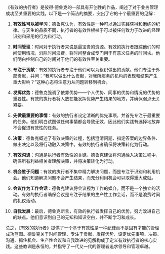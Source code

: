 《有效的执行者》是彼得·德鲁克的一部具有开创性的作品，阐述了对于业务管理成功至关重要的实践。以下是一个简洁的摘要，突出了它的十个最重要的见解：

1. **有效性可以被学习**：德鲁克认为，有效性是一种可以通过实践获得和磨练的纪律。与天生的品质不同，执行者的有效性根植于可以被任何致力于改进的经理识别和采用的行为和行动。

2. **时间管理**：时间对于执行者来说是最宝贵的资源。有效的执行者跟踪他们的时间使用情况，消除时间浪费，将时间整合成专门用于有意义任务的时间块。他们明白控制自己的时间对于他们的有效性至关重要。

3. **专注于贡献**：有效的执行者专注于他们可以为组织做出的贡献。他们专注于外部贡献，并问：“我可以做出什么贡献，对我所服务的机构的表现和结果产生重大影响？”这种心态将注意力从问题转移到机会。

4. **发挥优势**：德鲁克强调了依靠优势——个人优势、同事的优势和情况的优势的重要性。有效的执行者将人放在能发挥优势产生结果的地方，并确保弱点无关紧要。

5. **先做最重要的事情**：有效的执行者设定清晰的优先事项，并首先专注于最重要的任务。他们明白试图做任何事情都会导致无效，因此他们实践有选择地放弃不会促进有效性的任务。

6. **决策**：德鲁克概述了有效决策的过程，包括澄清问题、指定答案的边界条件、做出决定以及将行动融入决策中。有效的执行者确保将决策转化为行动。

7. **有效沟通**：沟通是执行者有效性的关键。德鲁克建议将沟通融入决策过程中，确保所有利益相关者理解决策，并将决策转化为行动。

8. **机会胜于问题**：有效的执行者不集中精力解决问题，而是专注于识别和利用机会。他们知道解决问题不会产生结果，而充分利用机会可以取得重大成就。

9. **会议作为工作会话**：德鲁克建议将会议视为工作的媒介，而不是一个独立的活动。有效的执行者确保会议是专注于结果的生产性工作会话，而不是浪费时间的礼仪活动。

10. **自我发展**：最后，德鲁克断言，有效的执行者发挥自己的优势，努力改进自己的缺点。他们意识到自己的无知和知识空白，并不断学习和成长。

总之，《有效的执行者》提供了一个基于有效性是一种纪律而不是固有才能的管理成功蓝图。德鲁克关于时间管理、专注于贡献、发挥优势、设定优先事项、决策、沟通、抓住机会、生产性会议和自我改进的见解构成了定义有效执行者的核心实践。这些教训是永恒的，并指导了一代又一代的管理者追求领导和管理卓越。